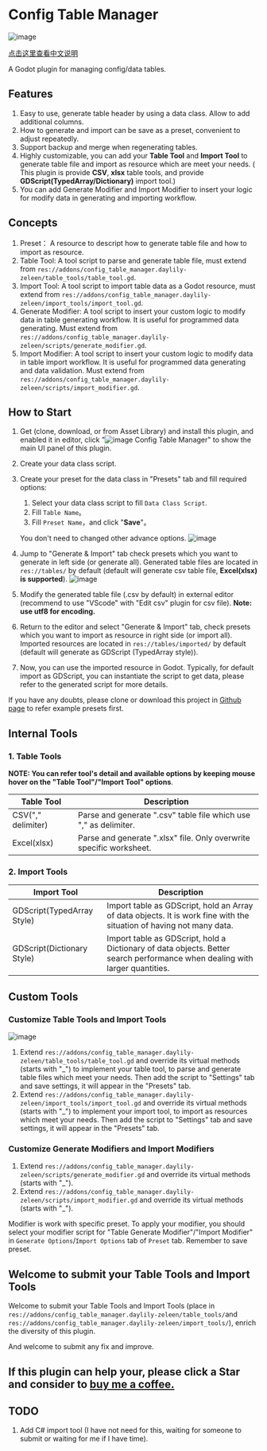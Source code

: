 # Config Table Manager

![image](icon.svg)

[点击这里查看中文说明](README.zh.md)

A Godot plugin for managing config/data tables.

## Features

1. Easy to use, generate table header by using a data class. Allow to add additional columns.
2. How to generate and import can be save as a preset, convenient to adjust repeatedly.
3. Support backup and merge when regenerating tables.
4. Highly customizable, you can add your **Table Tool** and **Import Tool** to generate table file and import as resource which are meet your needs. ( This plugin is provide **CSV**, **xlsx** table tools, and provide **GDScript(TypedArray/Dictionary)** import tool.)
5. You can add Generate Modifier and Import Modifier to insert your logic for modify data in generating and importing workflow.

## Concepts

1. Preset：
    A resource to descript how to generate table file and how to import as resource.
2. Table Tool:
    A tool script to parse and generate table file, must extend from `res://addons/config_table_manager.daylily-zeleen/table_tools/table_tool.gd`.
3. Import Tool:
    A tool script to import table data as a Godot resource, must extend from `res://addons/config_table_manager.daylily-zeleen/import_tools/import_tool.gd`.
4. Generate Modifier:
    A tool script to insert your custom logic to modify data in table generating workflow. It is useful for programmed data generating. Must extend from `res://addons/config_table_manager.daylily-zeleen/scripts/generate_modifier.gd`.
5. Import Modifier:
    A tool script to insert your custom logic to modify data in table import workflow. It is useful for programmed data generating and data validation. Must extend from `res://addons/config_table_manager.daylily-zeleen/scripts/import_modifier.gd`.

## How to Start

1. Get (clone, download, or from Asset Library) and install this plugin, and enabled it in editor, click "![image](addons/config_table_manager.daylily-zeleen/icon.svg) Config Table Manager" to show the main UI panel of this plugin.
2. Create your data class script.
3. Create your preset for the data class in "Presets" tab and fill required options:
   1. Select your data class script to fill `Data Class Script`.
   2. Fill `Table Name`。
   3. Fill `Preset Name`，and click "**Save**"。

   You don't need to changed other advance options.
   ![image](.doc/preset_manage.png)
4. Jump to "Generate & Import" tab check presets which you want to generate in left side (or generate all). Generated table files are located in `res://tables/` by default (default will generate csv table file, **Excel(xlsx) is supported**).
   ![image](.doc/gen_and_import.PNG)
5. Modify the generated table file (.csv by default) in external editor (recommend to use "VScode" with "Edit csv" plugin for csv file). **Note: use utf8 for encoding.**
6. Return to the editor and select "Generate & Import" tab, check presets which you want to import as resource in right side (or import all). Imported resources are located in `res://tables/imported/` by default (default will generate as GDScript (TypedArray style)).
7. Now, you can use the imported resource in Godot. Typically, for default import as GDScript, you can instantiate the script to get data, please refer to the generated script for more details.

If you have any doubts, please clone or download this project in [Github page](https://github.com/Daylily-Zeleen/ConfigTableManager) to refer example presets first.

## Internal Tools

### 1. Table Tools

**NOTE: You can refer tool's detail and available options by keeping mouse hover on the "Table Tool"/"Import Tool" options**.

|Table Tool|Description|
|-|-|
|CSV("," delimiter)|Parse and generate ".csv" table file which use "," as delimiter.|
|Excel(xlsx)|Parse and generate ".xlsx" file. Only overwrite specific worksheet.|

### 2. Import Tools

|Import Tool|Description|
|-|-|
|GDScript(TypedArray Style)|Import table as GDScript, hold an Array of data objects. It is work fine with the situation of having not many data.|
|GDScript(Dictionary Style)|Import table as GDScript, hold a Dictionary of data objects. Better search performance when dealing with larger quantities.|

## Custom Tools

### Customize Table Tools and Import Tools

   ![image](.doc/settings.PNG)

1. Extend `res://addons/config_table_manager.daylily-zeleen/table_tools/table_tool.gd` and override its virtual methods (starts with "_") to implement your table tool, to parse and generate table files which meet your needs. Then add the script to "Settings" tab and save settings, it will appear in the "Presets" tab.
2. Extend `res://addons/config_table_manager.daylily-zeleen/import_tools/import_tool.gd` and override its virtual methods (starts with "_") to implement your import tool, to import as resources which meet your needs. Then add the script to "Settings" tab and save settings, it will appear in the "Presets" tab.

### Customize Generate Modifiers and Import Modifiers

1. Extend `res://addons/config_table_manager.daylily-zeleen/scripts/generate_modifier.gd` and override its virtual methods (starts with "_").
2. Extend `res://addons/config_table_manager.daylily-zeleen/scripts/import_modifier.gd` and override its virtual methods (starts with "_").

Modifier is work with specific preset. To apply your modifier, you should select your modifier script for "Table Generate Modifier"/"Import Modifier" in `Generate Options`/`Import Options` tab of `Preset` tab. Remember to save preset.

## Welcome to submit your Table Tools and Import Tools

Welcome to submit your Table Tools and Import Tools (place in `res://addons/config_table_manager.daylily-zeleen/table_tools/`and `res://addons/config_table_manager.daylily-zeleen/import_tools/`), enrich the diversity of this plugin.

And welcome to submit any fix and improve.

## If this plugin can help your, please click a Star and consider to [buy me a coffee.](https://afdian.com/a/Daylily-Zeleen)

## TODO

1. Add C# import tool (I have not need for this, waiting for someone to submit or waiting for me if I have time).
